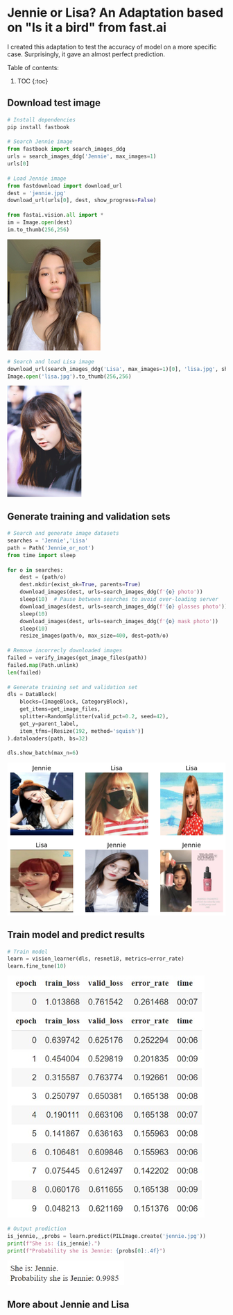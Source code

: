# Jennie or Lisa? An Adaptation based on "Is it a bird" from fast.ai

I created this adaptation to test the accuracy of model on a more specific case. Surprisingly, it gave an almost perfect prediction.

Table of contents:
1. TOC
{:toc}

## Download test image
```python
# Install dependencies
pip install fastbook

# Search Jennie image
from fastbook import search_images_ddg
urls = search_images_ddg('Jennie', max_images=1)
urls[0]

# Load Jennie image
from fastdownload import download_url
dest = 'jennie.jpg'
download_url(urls[0], dest, show_progress=False)

from fastai.vision.all import *
im = Image.open(dest)
im.to_thumb(256,256)
```
![Jennie image](/images/jennie_img.png)

```python
# Search and load Lisa image
download_url(search_images_ddg('Lisa', max_images=1)[0], 'lisa.jpg', show_progress=False)
Image.open('lisa.jpg').to_thumb(256,256)
```
![Lisa image](/images/lisa_img.png)

## Generate training and validation sets
```python
# Search and generate image datasets
searches = 'Jennie','Lisa'
path = Path('Jennie_or_not')
from time import sleep

for o in searches:
    dest = (path/o)
    dest.mkdir(exist_ok=True, parents=True)
    download_images(dest, urls=search_images_ddg(f'{o} photo'))
    sleep(10)  # Pause between searches to avoid over-loading server
    download_images(dest, urls=search_images_ddg(f'{o} glasses photo'))
    sleep(10)
    download_images(dest, urls=search_images_ddg(f'{o} mask photo'))
    sleep(10)
    resize_images(path/o, max_size=400, dest=path/o)

# Remove incorrecly downloaded images
failed = verify_images(get_image_files(path))
failed.map(Path.unlink)
len(failed)

# Generate training set and validation set
dls = DataBlock(
    blocks=(ImageBlock, CategoryBlock), 
    get_items=get_image_files, 
    splitter=RandomSplitter(valid_pct=0.2, seed=42),
    get_y=parent_label,
    item_tfms=[Resize(192, method='squish')]
).dataloaders(path, bs=32)

dls.show_batch(max_n=6)
```
![Jennie Lisa image](/images/jennie_lisa_img.png)

## Train model and predict results
```python
# Train model
learn = vision_learner(dls, resnet18, metrics=error_rate)
learn.fine_tune(10)
```
![Jennie or Lisa image](/images/jennie_or_lisa.jpg)

```python
# Output prediction
is_jennie,_,probs = learn.predict(PILImage.create('jennie.jpg'))
print(f"She is: {is_jennie}.")
print(f"Probability she is Jennie: {probs[0]:.4f}")
```
![Jennie or Lisa image](/images/jennie_or_lisa(2).jpg)

## More about Jennie and Lisa
[^1]: Want to know more about Jennie? [Click here.](https://en.wikipedia.org/wiki/Jennie_(singer))
[^2]: Want to know more about Lisa? [Click here.](https://en.wikipedia.org/wiki/Lisa_(rapper))
